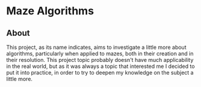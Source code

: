 # Maze Algorithms

## About

This project, as its name indicates, aims to investigate a little more about algorithms, particularly when applied to mazes, both in their creation and in their resolution.
This project topic probably doesn't have much applicability in the real world, but as it was always a topic that interested me I decided to put it into practice, in order to try to deepen my knowledge on the subject a little more.
